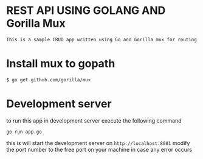 # REST API USING GOLANG AND Gorilla Mux

`This is a sample CRUD app written using Go and Gorilla mux for routing`

# Install mux to gopath

`$ go get github.com/gorilla/mux`

# Development server

to run this app in development server execute the following command

`go run app.go`

this is will start the development server on `http://localhost:8081` modify the port number to the free port on your machine in case any error occurs 
